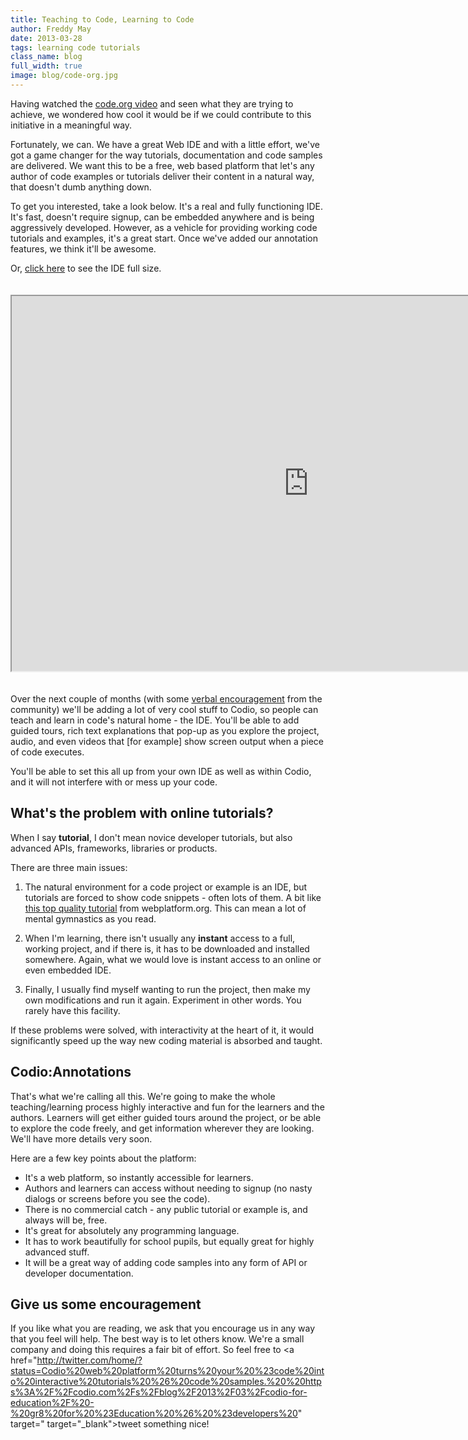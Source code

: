 ```yaml
---
title: Teaching to Code, Learning to Code
author: Freddy May
date: 2013-03-28
tags: learning code tutorials
class_name: blog
full_width: true
image: blog/code-org.jpg
---
```


Having watched the [code.org video](http://www.youtube.com/v/nKIu9yen5nc) and seen what they are trying to achieve, we wondered how cool it would be if we could contribute to this initiative in a meaningful way.

Fortunately, we can. We have a great Web IDE and with a little effort, we've got a game changer for the way tutorials, documentation and code samples are delivered. We want this to be a free, web based platform that let's any author of code examples or tutorials deliver their content in a natural way, that doesn't dumb anything down.

To get you interested, take a look below. It's a real and fully functioning IDE. It's fast, doesn't require signup, can be embedded anywhere and is being aggressively developed. However, as a vehicle for providing working code tutorials and examples, it's a great start. Once we've added our annotation features, we think it'll be awesome.

Or, <a href="https://codio.com/fmay/Impress/tree/Impress/index.html" target="_blank">click here</a> to see the IDE full size.

<iframe width="950" height="600" src="https://codio.com/fmay/Impress/tree/Impress/index.html" style="margin:20px 0;"></iframe>

Over the next couple of months (with some <a href="http://twitter.com/home/?status=Codio%20web%20platform%20turns%20your%20%23code%20into%20interactive%20tutorials%20%26%20code%20samples.%20%20https%3A%2F%2Fcodio.com%2Fs%2Fblog%2F2013%2F03%2Fcodio-for-education%2F%20-%20gr8%20for%20%23Education%20%26%20%23developers%20" target="_blank">verbal encouragement</a> from the community) we'll be adding a lot of very cool stuff to Codio, so people can teach and learn in code's natural home - the IDE. You'll be able to add guided tours, rich text explanations that pop-up as you explore the project, audio, and even videos that [for example] show screen output when a piece of code executes.

You'll be able to set this all up from your own IDE as well as within Codio, and it will not interfere with or mess up your code.

## What's the problem with online tutorials?

When I say **tutorial**, I don't mean novice developer tutorials, but also advanced APIs, frameworks, libraries or products.

There are three main issues:

1. The natural environment for a code project or example is an IDE, but tutorials are forced to show code snippets - often lots of them. A bit like <a href="http://docs.webplatform.org/wiki/tutorials/creating_and_modifying_html" target="_blank">this top quality tutorial</a> from webplatform.org. This can mean a lot of mental gymnastics as you read.

1. When I'm learning, there isn't usually any **instant** access to a full, working project, and if there is, it has to be downloaded and installed somewhere. Again, what we would love is instant access to an online or even embedded IDE.

1. Finally, I usually find myself wanting to run the project, then make my own modifications and run it again. Experiment in other words. You rarely have this facility.

If these problems were solved, with interactivity at the heart of it, it would significantly speed up the way new coding material is absorbed and taught.

## Codio:Annotations

That's what we're calling all this. We're going to make the whole teaching/learning process highly interactive and fun for the learners and the authors. Learners will get either guided tours around the project, or be able to explore the code freely, and get information wherever they are looking. We'll have more details very soon.

Here are a few key points about the platform:

- It's a web platform, so instantly accessible for learners.
- Authors and learners can access without needing to signup (no nasty dialogs or screens before you see the code).
- There is no commercial catch - any public tutorial or example is, and always will be, free.
- It's great for absolutely any programming language.
- It has to work beautifully for school pupils, but equally great for highly advanced stuff.
- It will be a great way of adding code samples into any form of API or developer documentation.

## Give us some encouragement

If you like what you are reading, we ask that you encourage us in any way that you feel will help. The best way is to let others know. We're a small company and doing this requires a fair bit of effort. So feel free to <a href="http://twitter.com/home/?status=Codio%20web%20platform%20turns%20your%20%23code%20into%20interactive%20tutorials%20%26%20code%20samples.%20%20https%3A%2F%2Fcodio.com%2Fs%2Fblog%2F2013%2F03%2Fcodio-for-education%2F%20-%20gr8%20for%20%23Education%20%26%20%23developers%20" target=" target="_blank">tweet something nice!</a>

